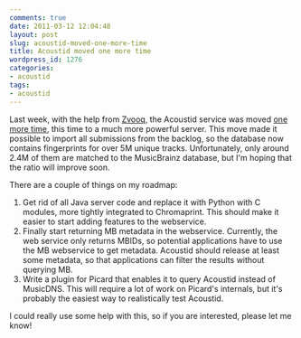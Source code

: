 ```yaml
---
comments: true
date: 2011-03-12 12:04:48
layout: post
slug: acoustid-moved-one-more-time
title: Acoustid moved one more time
wordpress_id: 1276
categories:
- acoustid
tags:
- acoustid
---
```


Last week, with the help from [Zvooq](http://zvooq.ru/), the Acoustid service was moved [one more time](/2010/12/acoustid-moved-to-a-new-server/), this time to a much more powerful server. This move made it possible to import all submissions from the backlog, so the database now contains fingerprints for over 5M unique tracks. Unfortunately, only around 2.4M of them are matched to the MusicBrainz database, but I'm hoping that the ratio will improve soon.

There are a couple of things on my roadmap:

  1. Get rid of all Java server code and replace it with Python with C modules, more tightly integrated to Chromaprint. This should make it easier to start adding features to the webservice.
  2. Finally start returning MB metadata in the webservice. Currently, the web service only returns MBIDs, so potential applications have to use the MB webservice to get metadata. Acoustid should release at least some metadata, so that applications can filter the results without querying MB.
  3. Write a plugin for Picard that enables it to query Acoustid instead of MusicDNS. This will require a lot of work on Picard's internals, but it's probably the easiest way to realistically test Acoustid.

I could really use some help with this, so if you are interested, please let me know!
